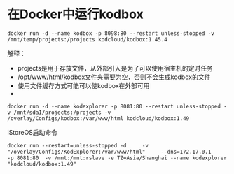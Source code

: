 # 在Docker中运行kodbox

``` shell
docker run -d --name kodbox -p 8098:80 --restart unless-stopped -v /mnt/temp/projects:/projects kodcloud/kodbox:1.45.4
```
解释：
- projects是用于存放文件，从外部引入是为了可以使用宿主机的定时任务
- /opt/www/html/kodbox文件夹需要为空，否则不会生成kodbox的文件
- 使用文件缓存方式可能可以使kodbox在外部可用
- 


``` shell
docker run -d --name kodexplorer -p 8081:80 --restart unless-stopped -v /mnt/sda1/projects:/projects -v /overlay/Configs/kodbox:/var/www/html kodcloud/kodbox:1.49
```


iStoreOS启动命令
```shell
docker run --restart=unless-stopped -d     -v "/overlay/Configs/KodExplorer:/var/www/html"     --dns=172.17.0.1     -p 8081:80  -v /mnt:/mnt:rslave -e TZ=Asia/Shanghai --name kodexplorer "kodcloud/kodbox:1.49"
```